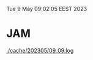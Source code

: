 Tue  9 May 09:02:05 EEST 2023
# JAM
<a href='./cache/202305/09_09.log'>./cache/202305/09_09.log</a>
